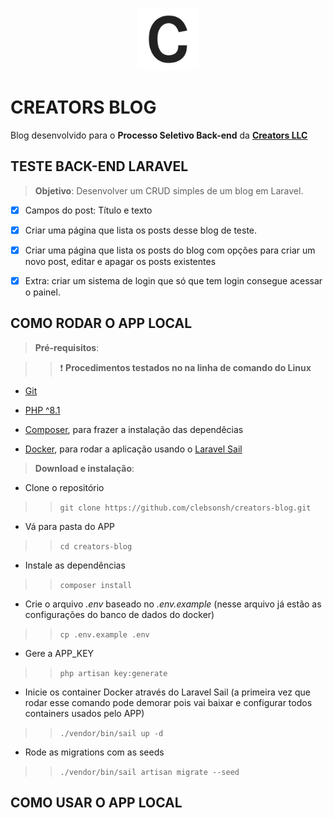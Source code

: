 <p align="center"><img src="https://raw.githubusercontent.com/clebsonsh/creators-blog/master/public/img/logo.png" width="100"></p>

# CREATORS BLOG

Blog desenvolvido para o **Processo Seletivo Back-end** da [**Creators LLC**](https://creators.llc/)

## TESTE BACK-END LARAVEL

> **Objetivo**: Desenvolver um CRUD simples de um blog em Laravel.

-   [x] Campos do post: Título e texto

-   [x] Criar uma página que lista os posts desse blog de teste.

-   [x] Criar uma página que lista os posts do blog com opções para criar um novo post, editar e apagar os posts existentes

-   [x] Extra: criar um sistema de login que só que tem login consegue acessar o painel.

## COMO RODAR O APP LOCAL

> **Pré-requisitos**:

> > :heavy_exclamation_mark: **Procedimentos testados no na linha de comando do Linux**

-   [Git](https://git-scm.com/downloads)

-   [PHP ^8.1](https://www.php.net/downloads.php)

-   [Composer](https://getcomposer.org/), para frazer a instalação das dependêcias

-   [Docker](https://docs.docker.com/get-docker/), para rodar a aplicação usando o [Laravel Sail](https://laravel.com/docs/9.x/sail)

> **Download e instalação**:

-   Clone o repositório

> > `git clone https://github.com/clebsonsh/creators-blog.git`

-   Vá para pasta do APP

> > `cd creators-blog`

-   Instale as dependências

> > `composer install`

-   Crie o arquivo _.env_ baseado no _.env.example_ (nesse arquivo já estão as configurações do banco de dados do docker)

> > `cp .env.example .env`

-   Gere a APP_KEY

> > `php artisan key:generate`

-   Inicie os container Docker através do Laravel Sail (a primeira vez que rodar esse comando pode demorar pois vai baixar e configurar todos containers usados pelo APP)

> > `./vendor/bin/sail up -d`

-   Rode as migrations com as seeds

> > `./vendor/bin/sail artisan migrate --seed`

## COMO USAR O APP LOCAL

